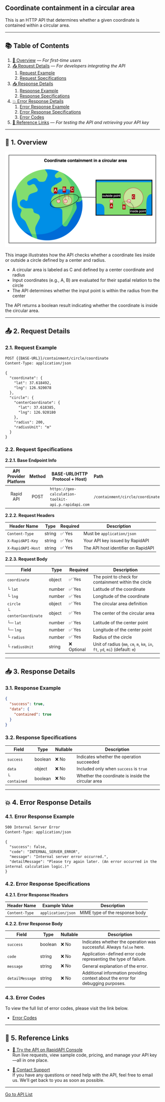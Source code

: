 ## Coordinate containment in a circular area

This is an HTTP API that determines whether a given coordinate is contained within a circular area.

---

## 📚 Table of Contents

1. [🧭 Overview](#-1-overview) — *For first-time users*
2. [📤 Request Details](#-2-request-details) — *For developers integrating the API*
    1. [Request Example](#21-request-example)
    2. [Request Specifications](#22-request-specifications)
3. [📥 Response Details](#-3-response-details)
    1. [Response Example](#31-response-example)
    2. [Response Specifications](#32-response-specifications)
4. [💥 Error Response Details](#-4-error-response-details)
    1. [Error Response Example](#41-error-response-example)
    2. [Error Response Specifications](#42-error-response-specifications)
    3. [Error Codes](#43-error-codes)
5. [🔗 Reference Links](#-5-reference-links) — *For testing the API and retrieving your API key*

---

## 🧭 1. Overview

![coordinate-containment-in-a-circular-area](./img/coordinate-containment-in-a-circular-area.png)

This image illustrates how the API checks whether a coordinate lies inside or outside a circle defined by a center and radius.

- A circular area is labeled as C and defined by a center coordinate and radius
- Input coordinates (e.g., A, B) are evaluated for their spatial relation to the circle
- The API determines whether the input point is within the radius from the center

The API returns a boolean result indicating whether the coordinate is inside the circular area.

---

## 📤 2. Request Details

### 2.1. Request Example

```http request
POST {{BASE-URL}}/containment/circle/coordinate
Content-Type: application/json

{
  "coordinate": {
    "lat": 37.618492,
    "lng": 126.920078
  },
  "circle": {
    "centerCoordinate": {
      "lat": 37.618385,
      "lng": 126.920180
    },
    "radius": 200,
    "radiusUnit": "m"
  }
}
```

### 2.2. Request Specifications

**2.2.1. Base Endpoint Info**

| API Provider Platform | Method | BASE-URL(HTTP Protocol + Host)                       | Path                             |
|:---------------------:|:------:|------------------------------------------------------|:---------------------------------|
|       Rapid API       |  POST  | `https://geo-calculation-toolkit-api.p.rapidapi.com` | `/containment/circle/coordinate` |

**2.2.2. Request Headers**

| Header Name       | Type   | Required | Description                         |
|-------------------|--------|----------|-------------------------------------|
| `Content-Type`    | string | ✅ Yes    | Must be `application/json`          |
| `X-RapidAPI-Key`  | string | ✅ Yes    | Your API key issued by RapidAPI     |
| `X-RapidAPI-Host` | string | ✅ Yes    | The API host identifier on RapidAPI |

**2.2.3. Request Body**

| Field                | Type   | Required   | Description                                                                   |
|----------------------|--------|------------|-------------------------------------------------------------------------------|
| `coordinate`         | object | ✅ Yes      | The point to check for containment within the circle                          |
| └ `lat`              | number | ✅ Yes      | Latitude of the coordinate                                                    |
| └ `lng`              | number | ✅ Yes      | Longitude of the coordinate                                                   |
| `circle`             | object | ✅ Yes      | The circular area definition                                                  |
| └ `centerCoordinate` | object | ✅ Yes      | The center of the circular area                                               |
| └─ `lat`             | number | ✅ Yes      | Latitude of the center point                                                  |
| └─ `lng`             | number | ✅ Yes      | Longitude of the center point                                                 |
| └ `radius`           | number | ✅ Yes      | Radius of the circle                                                          |
| └ `radiusUnit`       | string | ❌ Optional | Unit of radius (`mm`, `cm`, `m`, `km`, `in`, `ft`, `yd`, `mi`) (default: `m`) |

---

## 📥 3. Response Details

### 3.1. Response Example

```json
{
  "success": true,
  "data": {
    "contained": true
  }
}
```

### 3.2. Response Specifications

| Field         | Type    | Nullable | Description                                        |
|---------------|---------|----------|----------------------------------------------------|
| `success`     | boolean | ❌ No     | Indicates whether the operation succeeded          |
| `data`        | object  | ❌ No     | Included only when `success` is `true`             |
| └ `contained` | boolean | ❌ No     | Whether the coordinate is inside the circular area |

---

## 💥 4. Error Response Details

### 4.1. Error Response Example

```http request
500 Internal Server Error
Content-Type: application/json

{
  "success": false,
  "code": "INTERNAL_SERVER_ERROR",
  "message": "Internal server error occurred.",
  "detailMessage": "Please try again later. (An error occurred in the internal calculation logic.)"
}
```

### 4.2. Error Response Specifications

**4.2.1. Error Response Headers**

| Header Name    | Example Value      | Description                    |
|----------------|--------------------|--------------------------------|
| `Content-Type` | `application/json` | MIME type of the response body |

**4.2.2. Error Response Body**

| Field           | Type    | Nullable | Description                                                                      |
|-----------------|---------|----------|----------------------------------------------------------------------------------|
| `success`       | boolean | ❌ No     | Indicates whether the operation was successful. Always `false` here.             |
| `code`          | string  | ❌ No     | Application-defined error code representing the type of failure.                 |
| `message`       | string  | ❌ No     | General explanation of the error.                                                |
| `detailMessage` | string  | ❌ No     | Additional information providing context about the error for debugging purposes. |

### 4.3. Error Codes

To view the full list of error codes, please visit the link below.

- [Error Codes](./common/error-codes.md)

---

## 🔗 5. Reference Links

- [🚀 Try the API on RapidAPI Console](https://rapidapi.com/pepper-craft1-pepper-craft-default/api/geo-calculation-toolkit-api)  
  Run live requests, view sample code, pricing, and manage your API key—all in one place.


- [💬 Contact Support](mailto:peppercraft40@gmail.com)  
  If you have any questions or need help with the API, feel free to email us. We’ll get back to you as soon as possible.

---

[Go to API List](../README)